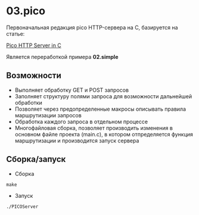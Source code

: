# 03.pico

Первоначальная редакция pico HTTP-сервера на С, базируется на статье: 

[Pico HTTP Server in C](https://gist.github.com/laobubu/d6d0e9beb934b60b2e552c2d03e1409e)

Является переработкой примера **02.simple**

## Возможности

- Выполняет обработку GET и POST запросов 
- Заполняет структуру полями запроса для возможности дальнейшей обработки
- Позволяет через предопределенные макросы описывать правила маршрутизации запросов
- Обработка каждого запроса в отдельном процессе
- Многофайловая сборка, позволяет производить изменения в основном файле проекта (main.c), в котором отпределяется функция маршрутизации и производится запуск сервера

## Сборка/запуск

- Сборка

~~~
make 
~~~

- Запуск

~~~
./PICOServer
~~~

